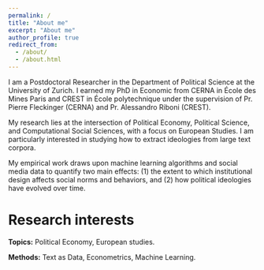 ```yaml
---
permalink: /
title: "About me"
excerpt: "About me"
author_profile: true
redirect_from:
  - /about/
  - /about.html
---
```


I am a Postdoctoral Researcher in the Department of Political Science at the University of Zurich. I earned my PhD in Economic from CERNA in École des Mines Paris and CREST in École polytechnique under the supervision of Pr. Pierre Fleckinger (CERNA) and Pr. Alessandro Riboni (CREST).<br/>

My research lies at the intersection of Political Economy, Political Science, and Computational Social Sciences, with a focus on European Studies. I am particularly interested in studying how to extract ideologies from large text corpora.<br/>

My empirical work draws upon machine learning algorithms and social media data to quantify two main effects: (1) the extent to which institutional design affects social norms and behaviors, and (2) how political ideologies have evolved over time.</div>


Research interests
======
  **Topics:** Political Economy, European studies.
  
  **Methods:** Text as Data, Econometrics, Machine Learning.
